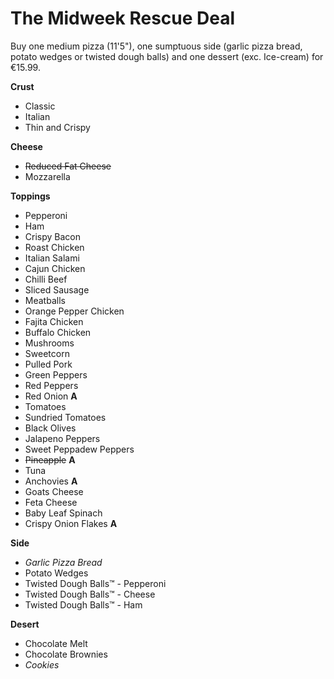 # The Midweek Rescue Deal
Buy one medium pizza (11'5"), one sumptuous side (garlic pizza bread, potato wedges or twisted dough balls) and one dessert (exc. Ice-cream) for €15.99.

**Crust**
- Classic
- Italian
- Thin and Crispy

**Cheese**
- ~~Reduced Fat Cheese~~
- Mozzarella

**Toppings**
- Pepperoni
- Ham
- Crispy Bacon
- Roast Chicken
- Italian Salami
- Cajun Chicken
- Chilli Beef
- Sliced Sausage
- Meatballs
- Orange Pepper Chicken
- Fajita Chicken
- Buffalo Chicken
- Mushrooms
- Sweetcorn
- Pulled Pork
- Green Peppers
- Red Peppers
- Red Onion **A**
- Tomatoes
- Sundried Tomatoes
- Black Olives
- Jalapeno Peppers
- Sweet Peppadew Peppers
- ~~Pineapple~~ **A**
- Tuna
- Anchovies **A**
- Goats Cheese
- Feta Cheese
- Baby Leaf Spinach
- Crispy Onion Flakes **A**


**Side**
- *Garlic Pizza Bread*
- Potato Wedges
- Twisted Dough Balls™ - Pepperoni
- Twisted Dough Balls™ - Cheese
- Twisted Dough Balls™ - Ham

**Desert**
- Chocolate Melt
- Chocolate Brownies
- *Cookies*
